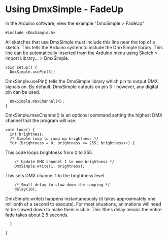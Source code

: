 # Using DmxSimple - FadeUp #

In the Arduino software, view the example "DmxSimple > FadeUp"

```
#include <DmxSimple.h>
```
All sketches that use DmxSimple must include this line near the top of a sketch. This tells the Arduino system to include the DmxSimple library. This line can be automatically inserted from the Arduino menu using Sketch > Import Library... > DmxSimple.

```
void setup() {
  DmxSimple.usePin(3);
```

DmxSimple.usePin() tells the DmxSimple library which pin to output DMX signals on. By default, DmxSimple outputs on pin 3 - however, any digital pin can be used.

```
  DmxSimple.maxChannel(4);
}
```

DmxSimple.maxChannel() is an optional command setting the highest DMX channel that the program will use.

```
void loop() {
  int brightness;
  /* Simple loop to ramp up brightness */
  for (brightness = 0; brightness <= 255; brightness++) {
```

This code loops brightness from 0 to 255.

```
    /* Update DMX channel 1 to new brightness */
    DmxSimple.write(1, brightness);
```

This sets DMX channel 1 to the brightness level

```
    /* Small delay to slow down the ramping */
    delay(10);
```

DmxSimple.write() happens instantaneously (it takes approximately one millionth of a second to execute). For most situations, animations will need to be slowed down to make them visible. This 10ms delay means the entire fade takes about 2.5 seconds.

```
  }

}
```